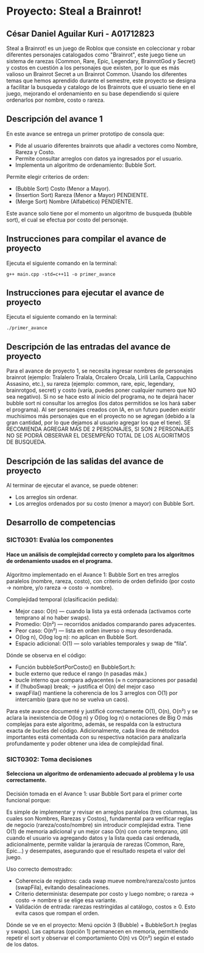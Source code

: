 # Proyecto: Steal a Brainrot!
## César Daniel Aguilar Kuri - A01712823
Steal a Brainrot! es un juego de Roblox que consiste en coleccionar y robar diferentes personajes catalogados como "Brainrot", este juego tiene un sistema de rarezas (Common, Rare, Epic, Legendary, BrainrotGod y Secret) y costos en cuestión a los personajes que existen, por lo que es más valioso un Brainrot Secret a un Brainrot Common. Usando los diferentes temas que hemos aprendido durante el semestre, este proyecto se designa a facilitar la busqueda y catalogo de los Brainrots que el usuario tiene en el juego, mejorando el ordenamiento en su base dependiendo si quiere ordenarlos por nombre, costo o rareza.

## Descripción del avance 1
En este avance se entrega un primer prototipo de consola que:
+ Pide al usuario diferentes brainrots que añadir a vectores como Nombre, Rareza y Costo.
+ Permite consultar arreglos con datos ya ingresados por el usuario.
+ Implementa un algoritmo de ordenamiento: Bubble Sort.

Permite elegir criterios de orden:
+ (Bubble Sort) Costo (Menor a Mayor).
+ (Insertion Sort) Rareza (Menor a Mayor) PENDIENTE.
+ (Merge Sort) Nombre (Alfabético) PENDIENTE.

Este avance solo tiene por el momento un algoritmo de busqueda (bubble sort), el cual se efectua por costo del personaje.

## Instrucciones para compilar el avance de proyecto
Ejecuta el siguiente comando en la terminal:

`g++ main.cpp -std=c++11 -o primer_avance` 

## Instrucciones para ejecutar el avance de proyecto
Ejecuta el siguiente comando en la terminal:

`./primer_avance` 

## Descripción de las entradas del avance de proyecto
Para el avance de proyecto 1, se necesita ingresar nombres de personajes brainrot (ejemplo: Tralalero Tralala, Orcalero Orcala, Lirili Larila, Cappuchino Assasino, etc.), su rareza (ejemplo: common, rare, epic, legendary, brainrotgod, secret) y costo (varía, puedes poner cualquier numero que NO sea negativo). Si no se hace esto al inicio del programa, no te dejará hacer bubble sort ni consultar los arreglos (los datos permitidos se los hará saber el programa). Al ser personajes creados con IA, en un futuro pueden existir muchisimos más personajes que en el proyecto no se agregan (debido a la gran cantidad, por lo que dejamos al usuario agregar los que el tiene). SE RECOMIENDA AGREGAR MÁS DE 2 PERSONAJES, SI SON 2 PERSONAJES NO SE PODRÁ OBSERVAR EL DESEMPEÑO TOTAL DE LOS ALGORITMOS DE BUSQUEDA.

## Descripción de las salidas del avance de proyecto
Al terminar de ejecutar el avance, se puede obtener:
+ Los arreglos sin ordenar.
+ Los arreglos ordenados por su costo (menor a mayor) con Bubble Sort.

## Desarrollo de competencias

### SICT0301: Evalúa los componentes
#### Hace un análisis de complejidad correcto y completo para los algoritmos de ordenamiento usados en el programa.
Algoritmo implementado en el Avance 1: Bubble Sort en tres arreglos paralelos (nombre, rareza, costo), con criterio de orden definido (por costo -> nombre, y/o rareza -> costo -> nombre).

Complejidad temporal (clasificación pedida):
+ Mejor caso: O(n) — cuando la lista ya está ordenada (activamos corte temprano al no haber swaps).
+ Promedio: O(n²) — recorridos anidados comparando pares adyacentes.
+ Peor caso: O(n²) — lista en orden inverso o muy desordenada.
+ O(log n), O(log log n): no aplican en Bubble Sort.
+ Espacio adicional: O(1) — solo variables temporales y swap de “fila”.

Dónde se observa en el código:
+ Función bubbleSortPorCosto() en BubbleSort.h:
+ bucle externo que reduce el rango (n pasadas máx.)
+ bucle interno que compara adyacentes (≈ n comparaciones por pasada)
+ if (!huboSwap) break; -> justifica el O(n) del mejor caso
+ swapFila() mantiene la coherencia de los 3 arreglos con O(1) por intercambio (para que no se vuelva un caos).

Para este avance documenté y justificé correctamente O(1), O(n), O(n²) y se aclara la inexistencia de O(log n) y O(log log n) o notaciones de Big O más complejas para este algoritmo, además, se respalda con la estructura exacta de bucles del código. Adicionalmente, cada línea de métodos importantes está comentada con su respectiva notación para analizarla profundamente y poder obtener una idea de complejidad final.

### SICT0302: Toma decisiones
#### Selecciona un algoritmo de ordenamiento adecuado al problema y lo usa correctamente.
Decisión tomada en el Avance 1: usar Bubble Sort para el primer corte funcional porque:

Es simple de implementar y revisar en arreglos paralelos (tres columnas, las cuales son Nombres, Rarezas y Costos), fundamental para verificar reglas de negocio (rareza/costo/nombre) sin introducir complejidad extra.
Tiene O(1) de memoria adicional y un mejor caso O(n) con corte temprano, útil cuando el usuario va agregando datos y la lista queda casi ordenada, adicionalmente, permite validar la jerarquía de rarezas (Common, Rare, Epic...) y desempates, asegurando que el resultado respeta el valor del juego.

Uso correcto demostrado:
+ Coherencia de registros: cada swap mueve nombre/rareza/costo juntos (swapFila), evitando desalineaciones.
+ Criterio determinista: desempate por costo y luego nombre; o rareza -> costo -> nombre si se elige esa variante.
+ Validación de entrada: rarezas restringidas al catálogo, costos ≥ 0. Esto evita casos que rompan el orden.

Dónde se ve en el proyecto:
Menú opción 3 (Bubble) + BubbleSort.h (reglas y swaps). Las capturas (opción 1) permanecen en memoria, permitiendo repetir el sort y observar el comportamiento O(n) vs O(n²) según el estado de los datos.
